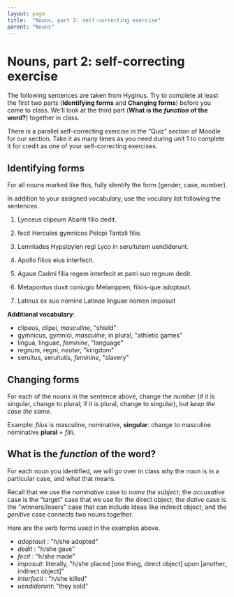 ```yaml
---
layout: page
title:  "Nouns, part 2: self-correcting exercise"
parent: "Nouns"
---
```



# Nouns, part 2: self-correcting exercise

The following sentences are taken from Hyginus.  Try to complete at least the first two parts (**Identifying forms** and **Changing forms**) before you come to class.  We'll look at the third part (**What is the *function* of the word?**) together in class.

There is a parallel self-correcting exercise in the “Quiz” section of Moodle for our section. Take it as many times as you need during unit 1 to complete it for credit as one of your self-correcting exercises.


## Identifying forms

For all nouns marked <span class="idthis">like this</span>, fully identify the form (gender, case, number).

In addition to your assigned vocabulary, use the voculary list following the sentences.


1. Lynceus <span class="idthis">clipeum</span> Abanti <span class="idthis">filio</span> dedit.

2. fecit Hercules <span class="idthis">gymnicos</span> Pelopi Tantali <span class="idthis">filio</span>.

3. Lemniades Hypsipylen <span class="idthis">regi</span> Lyco in <span class="idthis">seruitutem</span> uendiderunt.

4. Apollo <span class="idthis">filios</span> eius interfecit.

5. Agaue Cadmi <span class="idthis">filia</span> <span class="idthis">regem</span> interfecit et <span class="idthis">patri</span> suo <span class="idthis">regnum</span> dedit.

6. Metapontus duxit <span class="idthis">coniugio</span> Melanippen,  <span class="idthis">filios</span>-que adoptauit.

7. Latinus ex suo <span class="idthis">nomine</span> Latinae <span class="idthis">linguae</span> <span class="idthis">nomen</span> imposuit


**Additional vocabulary**:

- clipeus, clipei, *masculine*, "shield"
- gymnicus, gymnici, *masculine*, in plural, "athletic games"
- lingua, linguae, *feminine*, "language"
- regnum, regni, *neuter*, "kingdom"
- seruitus, seruitutis, *feminine*, "slavery"


## Changing forms

For each of the nouns in the sentence above, change the *number*  (if it is singular, change to plural; if it is plural, change to singular), but *keep the case the same*.

Example: *filus* is masculine, nominative, **singular**: change to masculine nominative **plural** = *filii*.


## What is the *function* of the word?

For each noun you identified, we will go over in class *why*  the noun is in a particular case, and what that means.

Recall that we use the *nominative* case to *name the subject*;  the *accusative* case is the "target" case that we use for the direct object; the *dative* case is the "winners/losers" case that can include ideas like indirect object; and the *genitive* case connects two nouns together.

Here are the verb forms used in the examples above.

- *adoptauit* : "h/she adopted"
- *dedit* : "h/she gave"
- *fecit* : "h/she made"
- *imposuit*: literally, "h/she placed [one thing, direct object] upon [another, indirect object]"
- *interfecit* : "h/she killed"
- *uendiderunt*:  "they sold"


<link rel="stylesheet" type="text/css" href="../../../css/latin101.css">
